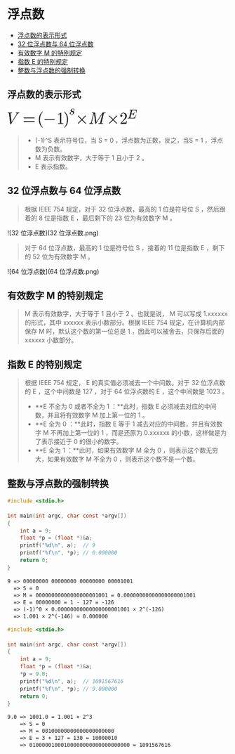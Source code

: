 # 浮点数

* [浮点数的表示形式](#浮点数的表示形式)
* [32 位浮点数与 64 位浮点数](#32-位浮点数与-64-位浮点数)
* [有效数字 M 的特别规定](#有效数字-m-的特别规定)
* [指数 E 的特别规定](#指数-e-的特别规定)
* [整数与浮点数的强制转换](#整数与浮点数的强制转换)

## 浮点数的表示形式

![浮点数的表示形式](浮点数的表示形式.png)

> * (-1)^S 表示符号位，当 S = 0 ，浮点数为正数，反之，当S = 1 ，浮点数为负数。
> * M 表示有效数字，大于等于 1 且小于 2 。
> * E 表示指数。

## 32 位浮点数与 64 位浮点数

> 根据 IEEE 754 规定，对于 32 位浮点数，最高的 1 位是符号位 S ，然后跟着的 8 位是指数 E ，最后剩下的 23 位为有效数字 M 。

![32 位浮点数](32 位浮点数.png)

> 对于 64 位浮点数，最高的 1 位是符号位 S ，接着的 11 位是指数 E ，剩下的 52 位为有效数字 M 。

![64 位浮点数](64 位浮点数.png)

## 有效数字 M 的特别规定

> M 表示有效数字，大于等于 1 且小于 2 。也就是说， M 可以写成 1.xxxxxx 的形式，其中 xxxxxx 表示小数部分。根据 IEEE 754 规定，在计算机内部保存 M 时，默认这个数的第一位总是 1 ，因此可以被舍去，只保存后面的 xxxxxx 小数部分。

## 指数 E 的特别规定

> 根据 IEEE 754 规定， E 的真实值必须减去一个中间数。对于 32 位浮点数的 E ，这个中间数是 127 ，对于 64 位浮点数的 E ，这个中间数是 1023 。
>
> * **E 不全为 0 或者不全为 1 ：**此时，指数 E 必须减去对应的中间数，并且将有效数字 M 加上第一位的 1 。
>* **E 全为 0 ：**此时，指数 E 等于 1 减去对应的中间数，并且有效数字 M 不再加上第一位的 1 ，而是还原为 0.xxxxxx 的小数，这样做是为了表示接近于 0 的很小的数字。
> * **E 全为 1 ：**此时，如果有效数字 M 全为 0 ，则表示这个数无穷大，如果有效数字 M 不全为 0 ，则表示这个数不是一个数。

## 整数与浮点数的强制转换

```c
#include <stdio.h>

int main(int argc, char const *argv[])
{
    int a = 9;
    float *p = (float *)&a;
    printf("%d\n", a);  // 9
    printf("%f\n", *p); // 0.000000
    return 0;
}
```

```
9 => 00000000 00000000 00000000 00001001
  => S = 0
  => M = 00000000000000000001001 = 0.00000000000000000001001
  => E = 00000000 = 1 - 127 = -126
  => (-1)^0 × 0.00000000000000000001001 × 2^(-126)
  => 1.001 × 2^(-146) ≈ 0.000000
```

```c
#include <stdio.h>

int main(int argc, char const *argv[])
{
    int a = 9;
    float *p = (float *)&a;
    *p = 9.0;
    printf("%d\n", a);  // 1091567616
    printf("%f\n", *p); // 9.000000
    return 0;
}
```

```
9.0 => 1001.0 = 1.001 × 2^3
    => S = 0
    => M = 00100000000000000000000
    => E = 3 + 127 = 130 = 10000010
    => 01000001000100000000000000000000 = 1091567616
```